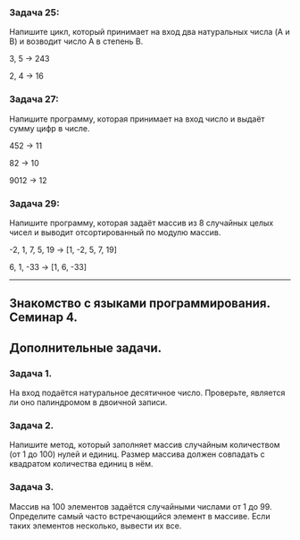 
### Задача 25: 
Напишите цикл, который принимает на вход два натуральных числа (A и B) 
и возводит число A в степень B.

3, 5 -> 243

2, 4 -> 16


### Задача 27: 
Напишите программу, которая принимает на вход число 
и выдаёт сумму цифр в числе.

452 -> 11

82 -> 10

9012 -> 12


### Задача 29: 
Напишите программу, которая задаёт 
массив из 8 случайных целых чисел и выводит отсортированный по модулю массив.

-2, 1, 7, 5, 19 -> [1, -2, 5, 7, 19]

6, 1, -33 -> [1, 6, -33]


-------------

## Знакомство с языками программирования. Семинар 4.

## Дополнительные задачи.

### Задача 1. 
На вход подаётся натуральное десятичное число. 
Проверьте, является ли оно палиндромом в двоичной записи.


### Задача 2. 
Напишите метод, который заполняет массив случайным количеством 
(от 1 до 100) нулей и единиц. Размер массива должен 
совпадать с квадратом количества единиц в нём.

### Задача 3. 
Массив на 100 элементов задаётся случайными числами от 1 до 99. 
Определите самый часто встречающийся элемент в массиве. 
Если таких элементов несколько, вывести их все.

